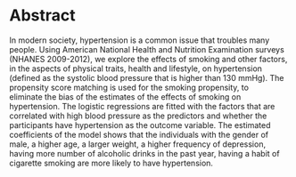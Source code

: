 # Abstract
In modern society, hypertension is a common issue that troubles many people. Using American National Health and Nutrition Examination surveys (NHANES 2009-2012), we explore the effects of smoking and other factors, in the aspects of physical traits, health and lifestyle, on hypertension (defined as the systolic blood pressure that is higher than 130 mmHg). The propensity score matching is used for the smoking propensity, to  
eliminate the bias of the estimates of the effects of smoking on hypertension. The logistic regressions are fitted with the factors that are correlated with high blood pressure as the predictors and whether the participants have hypertension as the outcome variable. The estimated coefficients of the model shows that the individuals with the gender of male, a higher age, a larger weight, a higher frequency of depression, having more number of alcoholic drinks in the past year, having a habit of cigarette smoking are more likely to have hypertension.
